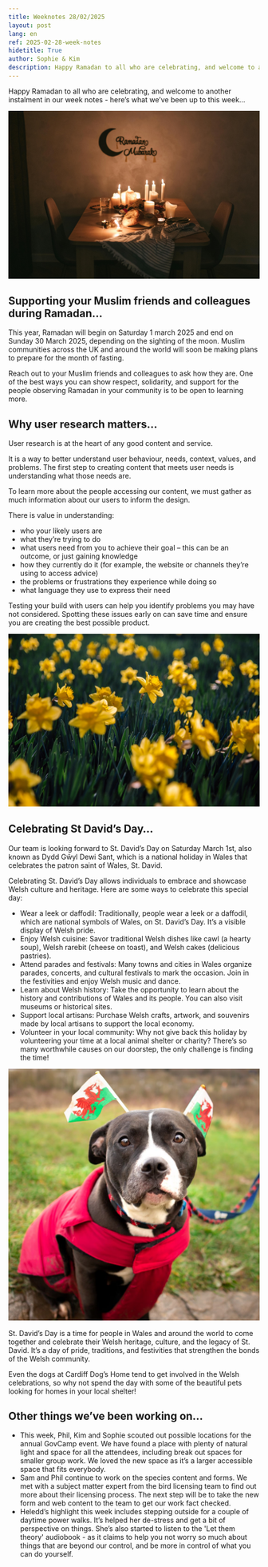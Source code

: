 ```yaml
---
title: Weeknotes 28/02/2025
layout: post
lang: en
ref: 2025-02-28-week-notes
hidetitle: True
author: Sophie & Kim
description: Happy Ramadan to all who are celebrating, and welcome to another instalment in our week notes - here’s what we’ve been up to this week…  
---
```


Happy Ramadan to all who are celebrating, and welcome to another instalment in our week notes - here’s what we’ve been up to this week…  

![photo of Ramadan celebrations](https://github.com/nrw-digital/week-notes/blob/aa4674ca0a61ecf0fc8960c9a6af903ff575e401/images/pexels-thirdman-7956663.jpg?raw=true)

## Supporting your Muslim friends and colleagues during Ramadan… 

This year, Ramadan will begin on Saturday 1 march 2025 and end on Sunday 30 March 2025, depending on the sighting of the moon. Muslim communities across the UK and around the world will soon be making plans to prepare for the month of fasting.  

Reach out to your Muslim friends and colleagues to ask how they are. One of the best ways you can show respect, solidarity, and support for the people observing Ramadan in your community is to be open to learning more.

## Why user research matters… 
User research is at the heart of any good content and service. 
 
It is a way to better understand user behaviour, needs, context, values, and problems. The first step to creating content that meets user needs is understanding what those needs are. 

To learn more about the people accessing our content, we must gather as much information about our users to inform the design.  

There is value in understanding: 
+ who your likely users are 
+ what they’re trying to do 
+ what users need from you to achieve their goal – this can be an outcome, or just gaining knowledge 
+ how they currently do it (for example, the website or channels they’re using to access advice) 
+ the problems or frustrations they experience while doing so 
+ what language they use to express their need 

Testing your build with users can help you identify problems you may have not considered. Spotting these issues early on can save time and ensure you are creating the best possible product.

![photo of daffodils](https://github.com/nrw-digital/week-notes/blob/aa4674ca0a61ecf0fc8960c9a6af903ff575e401/images/daffodils-6157253_1280.jpg?raw=true)

## Celebrating St David’s Day… 
Our team is looking forward to St. David’s Day on Saturday March 1st, also known as Dydd Gŵyl Dewi Sant, which is a national holiday in Wales that celebrates the patron saint of Wales, St. David. 

Celebrating St. David’s Day allows individuals to embrace and showcase Welsh culture and heritage. Here are some ways to celebrate this special day: 
+ Wear a leek or daffodil: Traditionally, people wear a leek or a daffodil, which are national symbols of Wales, on St. David’s Day. It’s a visible display of Welsh pride. 
+ Enjoy Welsh cuisine: Savor traditional Welsh dishes like cawl (a hearty soup), Welsh rarebit (cheese on toast), and Welsh cakes (delicious pastries). 
+ Attend parades and festivals: Many towns and cities in Wales organize parades, concerts, and cultural festivals to mark the occasion. Join in the festivities and enjoy Welsh music and dance. 
+ Learn about Welsh history: Take the opportunity to learn about the history and contributions of Wales and its people. You can also visit museums or historical sites. 
+ Support local artisans: Purchase Welsh crafts, artwork, and souvenirs made by local artisans to support the local economy. 
+ Volunteer in your local community: Why not give back this holiday by volunteering your time at a local animal shelter or charity? There’s so many worthwhile causes on our doorstep, the only challenge is finding the time!

![photo of a dog from Cardiff Dog’s Home dressed up for St. David’s Day](https://github.com/nrw-digital/week-notes/blob/aa4674ca0a61ecf0fc8960c9a6af903ff575e401/images/681481-xvw-f69-2324-0015-instagram-square-1080px.jpg?raw=true)

St. David’s Day is a time for people in Wales and around the world to come together and celebrate their Welsh heritage, culture, and the legacy of St. David. It’s a day of pride, traditions, and festivities that strengthen the bonds of the Welsh community.  

Even the dogs at Cardiff Dog’s Home tend to get involved in the Welsh celebrations, so why not spend the day with some of the beautiful pets looking for homes in your local shelter!

## Other things we’ve been working on… 
+ This week, Phil, Kim and Sophie scouted out possible locations for the annual GovCamp event. We have found a place with plenty of natural light and space for all the attendees, including break out spaces for smaller group work. We loved the new space as it’s a larger accessible space that fits everybody.
+ Sam and Phil continue to work on the species content and forms. We met with a subject matter expert from the bird licensing team to find out more about their licensing process. The next step will be to take the new form and web content to the team to get our work fact checked.
+ Heledd’s highlight this week includes stepping outside for a couple of daytime power walks. It’s helped her de-stress and get a bit of perspective on things. She’s also started to listen to the 'Let them theory' audiobook - as it claims to help you not worry so much about things that are beyond our control, and be more in control of what you can do yourself.
